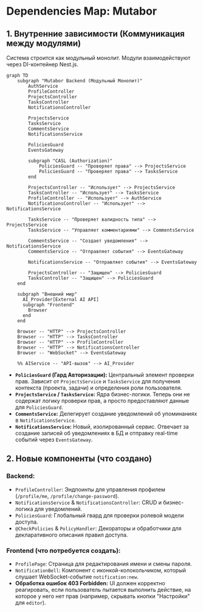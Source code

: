 # Dependencies Map: Mutabor

## 1. Внутренние зависимости (Коммуникация между модулями)

Система строится как модульный монолит. Модули взаимодействуют через DI-контейнер Nest.js.

```mermaid
graph TD
    subgraph "Mutabor Backend (Модульный Монолит)"
        AuthService
        ProfileController
        ProjectsController
        TasksController
        NotificationsController
        
        ProjectsService
        TasksService
        CommentsService
        NotificationsService
        
        PoliciesGuard
        EventsGateway

        subgraph "CASL (Authorization)"
            PoliciesGuard -- "Проверяет права" --> ProjectsService
            PoliciesGuard -- "Проверяет права" --> TasksService
        end

        ProjectsController -- "Использует" --> ProjectsService
        TasksController -- "Использует" --> TasksService
        ProfileController -- "Использует" --> AuthService
        NotificationsController -- "Использует" --> NotificationsService

        TasksService -- "Проверяет валидность типа" --> ProjectsService
        TasksService -- "Управляет комментариями" --> CommentsService
        
        CommentsService -- "Создает уведомления" --> NotificationsService
        CommentsService -- "Отправляет события" --> EventsGateway

        NotificationsService -- "Отправляет события" --> EventsGateway
        
        ProjectsController -- "Защищен" --> PoliciesGuard
        TasksController -- "Защищен" --> PoliciesGuard
    end

    subgraph "Внешний мир"
      AI_Provider[External AI API]
      subgraph "Frontend"
        Browser
      end
    end

    Browser -- "HTTP" --> ProjectsController
    Browser -- "HTTP" --> TasksController
    Browser -- "HTTP" --> ProfileController
    Browser -- "HTTP" --> NotificationsController
    Browser -- "WebSocket" --> EventsGateway

    %% AIService -- "API-вызов" --> AI_Provider
```

- **`PoliciesGuard` (Гард Авторизации):** Центральный элемент проверки прав. Зависит от `ProjectsService` и `TasksService` для получения контекста (проекта, задачи) и определения роли пользователя.
- **`ProjectsService` / `TasksService`:** Ядра бизнес-логики. Теперь они не содержат логику проверки прав, а просто предоставляют данные для `PoliciesGuard`.
- **`CommentsService`:** Делегирует создание уведомлений об упоминаниях в `NotificationsService`.
- **`NotificationsService`:** Новый, изолированный сервис. Отвечает за создание записей об уведомлениях в БД и отправку real-time событий через `EventsGateway`.

## 2. Новые компоненты (что создано)

### Backend:
- `ProfileController`: Эндпоинты для управления профилем (`/profile/me`, `/profile/change-password`).
- `NotificationsService` & `NotificationsController`: CRUD и бизнес-логика для уведомлений.
- `PoliciesGuard`: Глобальный гвард для проверки ролевой модели доступа.
- `@CheckPolicies` & `PolicyHandler`: Декораторы и обработчики для декларативного описания правил доступа.

### Frontend (что потребуется создать):
- `ProfilePage`: Страница для редактирования имени и смены пароля.
- `NotificationBell`: Компонент с иконкой-колокольчиком, который слушает WebSocket-событие `notification:new`.
- **Обработка ошибок 403 Forbidden:** UI должен корректно реагировать, если пользователь пытается выполнить действие, на которое у него нет прав (например, скрывать кнопки "Настройки" для `editor`).
